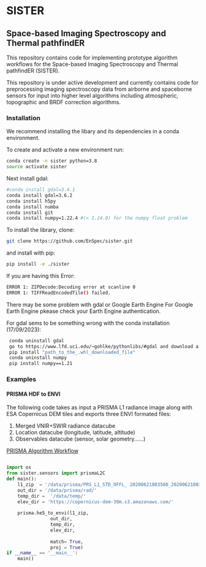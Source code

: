# SISTER
## Space-based Imaging Spectroscopy and Thermal pathfindER

This repository contains code for implementing prototype algorithm workflows
for the Space-based Imaging Spectroscopy and Thermal pathfindER (SISTER).

This repository is under active development and currently contains
code for preprocessing imaging spectroscopy data from airborne and spaceborne
sensors for input into higher level algorithms including atmospheric, topographic
and BRDF correction algorithms.

### Installation
We recommend installing the libary and its dependencies in a conda environment.

To create and activate a new environment run:
```bash
conda create -n sister python=3.8
source activate sister
```

Next install gdal:
```bash
#conda install gdal=3.4.1
conda install gdal=3.6.2
conda install h5py 
conda install numba 
conda install git
conda install numpy=1.22.4 #(< 1.24.0) for the numpy float problem
```

To install the library, clone:
```bash
git clone https://github.com/EnSpec/sister.git
```
and install with pip:
```bash
pip install -e ./sister
```
If you are having this Error:
```bash
ERROR 1: ZIPDecode:Decoding error at scanline 0
ERROR 1: TIFFReadEncodedTile() failed.
```
There may be some problem with gdal or Google Earth Engine
For Google Earth Engine pkease check your Earth Engine authentication.

For gdal sems to be something wrong with the conda installation (17/09/2023):
```bash
 conda uninstall gdal
 go to https://www.lfd.uci.edu/~gohlke/pythonlibs/#gdal and download a gdal version compatible  with your python version
 pip install "path_to_the_.whl_downloaded_file"
 conda uninstall numpy
 pip install numpy==1.21
```
### Examples

#### PRISMA HDF to ENVI

The following code takes as input a PRISMA L1 radiance image along with ESA Copernicus DEM tiles and exports
three ENVI formated files:
1. Merged VNIR+SWIR radiance datacube
2. Location datacube (longitude, latitude, altitude)
3. Observables datacube (sensor, solar geometry......)

[PRISMA Algorithm Workflow](https://raw.githubusercontent.com/EnSpec/sister/sister-dev/figures/prisma_workflow.svg)

```python

import os
from sister.sensors import prismaL2C
def main():
	l1_zip  = '/data/prisma/PRS_L1_STD_OFFL_ 20200621003500_20200621003505_0001.zip'
	out_dir = '/data/prisma/rad/'
	temp_dir =  '/data/temp/'
	elev_dir = 'https://copernicus-dem-30m.s3.amazonaws.com/'
	
	prisma.he5_to_envi(l1_zip,
				out_dir,
				temp_dir,
				elev_dir,
				
				match= True,
				proj = True)
if __name__ == '__main__':
    main()
```
